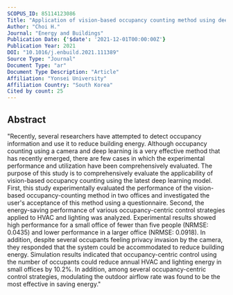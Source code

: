 ```yaml
---
SCOPUS_ID: 85114123086
Title: "Application of vision-based occupancy counting method using deep learning and performance analysis"
Author: "Choi H."
Journal: "Energy and Buildings"
Publication Date: {'$date': '2021-12-01T00:00:00Z'}
Publication Year: 2021
DOI: "10.1016/j.enbuild.2021.111389"
Source Type: "Journal"
Document Type: "ar"
Document Type Description: "Article"
Affiliation: "Yonsei University"
Affiliation Country: "South Korea"
Cited by count: 25
---
```


## Abstract
"Recently, several researchers have attempted to detect occupancy information and use it to reduce building energy. Although occupancy counting using a camera and deep learning is a very effective method that has recently emerged, there are few cases in which the experimental performance and utilization have been comprehensively evaluated. The purpose of this study is to comprehensively evaluate the applicability of vision-based occupancy counting using the latest deep learning model. First, this study experimentally evaluated the performance of the vision-based occupancy-counting method in two offices and investigated the user's acceptance of this method using a questionnaire. Second, the energy-saving performance of various occupancy-centric control strategies applied to HVAC and lighting was analyzed. Experimental results showed high performance for a small office of fewer than five people (NRMSE: 0.0435) and lower performance in a larger office (NRMSE: 0.0918). In addition, despite several occupants feeling privacy invasion by the camera, they responded that the system could be accommodated to reduce building energy. Simulation results indicated that occupancy-centric control using the number of occupants could reduce annual HVAC and lighting energy in small offices by 10.2%. In addition, among several occupancy-centric control strategies, modulating the outdoor airflow rate was found to be the most effective in saving energy."
